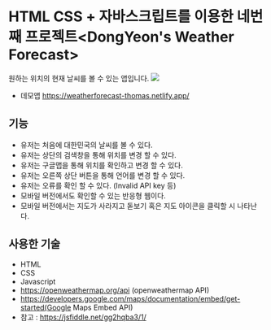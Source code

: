 # HTML CSS + 자바스크립트를 이용한 네번째 프로젝트<DongYeon's Weather Forecast>  
원하는 위치의 현재 날씨를 볼 수 있는 앱입니다. 
![](https://i.imgur.com/nicBCL0.png)
* 데모앱 https://weatherforecast-thomas.netlify.app/
  
## 기능
  * 유저는 처음에 대한민국의 날씨를 볼 수 있다.
  * 유저는 상단의 검색창을 통해 위치를 변경 할 수 있다.
  * 유저는 구글맵을 통해 위치를 확인하고 변경 할 수 있다.
  * 유저는 오른쪽 상단 버튼을 통해 언어를 변경 할 수 있다.
  * 유저는 오류를 확인 할 수 있다. (Invalid API key 등)
  * 모바일 버전에서도 확인할 수 있는 반응형 웹이다.
  * 모바일 버전에서는 지도가 사라지고 돋보기 혹은 지도 아이콘을 클릭할 시 나타난다.
## 사용한 기술
  * HTML
  * CSS
  * Javascript
  * https://openweathermap.org/api (openweathermap API)
  * https://developers.google.com/maps/documentation/embed/get-started(Google Maps Embed API)
  * 참고 : https://jsfiddle.net/gg2hqba3/1/

